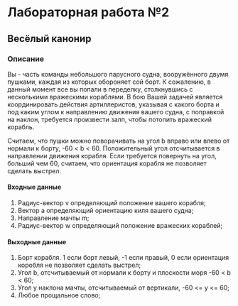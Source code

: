 #   Лабораторная работа №2
##  Весёлый канонир
### Описание
Вы - часть команды небольшого парусного судна, вооружённого двумя пушками,
каждая из которых обороняет сой борт.
К сожалению, в данный момент все вы попали в переделку,
столкнувшись с несколькими вражескими кораблями.
В бою Вашей задачей является координировать действия артиллеристов,
указывая с какого борта и под каким углом к направлению движения вашего судна,
с поправкой на наклон, требуется произвести залп, чтобы потопить вражеский корабль.  

Считаем, что пушки можно поворачивать на угол b вправо или влево от нормали к борту, -60 < b < 60.
Положительный угол отсчитывается в направлении движения корабля.
Если требуется повернуть на угол, больший чем 60, считаем, что ориентация корабля не позволяет сделать выстрел.
#### Входные данные
1.  Радиус-вектор v определяющий положение вашего корабля;
1.  Вектор a определяющий ориентацию киля вашего судна;
1.  Направление мачты m;
1.  Радиус-вектор w определяющий положение вражеских кораблей;
#### Выходные данные
1.  Борт корабля. 1 если борт левый, -1 если правый, 0 если ориентация коробля не позволяет сделать выстрел;
1.  Угол b, отсчитываемый от нормали к борту и плоскости моря -60 < b < 60;
1.  Угол y наклона мачты, отсчитываемый от вертикали, -60 <= y <= 60;
1.  Любое прощальное слово;